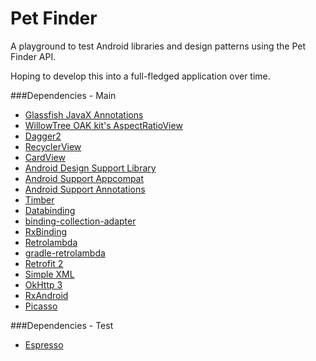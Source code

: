 # Pet Finder
A playground to test Android libraries and design patterns using the Pet Finder API.

Hoping to develop this into a full-fledged application over time.

###Dependencies - Main
* [Glassfish JavaX Annotations](http://mvnrepository.com/artifact/org.glassfish/javax.annotation/10.0-b28)
* [WillowTree OAK kit's AspectRatioView](https://willowtreeapps.github.io/OAK/)
* [Dagger2](http://google.github.io/dagger/)
* [RecyclerView](http://developer.android.com/reference/android/support/v7/widget/RecyclerView.html)
* [CardView](http://developer.android.com/reference/android/support/v7/widget/CardView.html)
* [Android Design Support Library](http://android-developers.blogspot.com/2015/05/android-design-support-library.html)
* [Android Support Appcompat](http://developer.android.com/tools/support-library/features.html)
* [Android Support Annotations](http://developer.android.com/reference/android/support/annotation/package-summary.html)
* [Timber](https://github.com/JakeWharton/timber)
* [Databinding](http://developer.android.com/tools/data-binding/guide.html)
* [binding-collection-adapter](https://github.com/evant/binding-collection-adapter)
* [RxBinding](https://github.com/JakeWharton/RxBinding)
* [Retrolambda](https://github.com/orfjackal/retrolambda)
* [gradle-retrolambda](https://github.com/evant/gradle-retrolambda)
* [Retrofit 2](http://square.github.io/retrofit/)
* [Simple XML](http://simple.sourceforge.net/)
* [OkHttp 3](http://square.github.io/okhttp/)
* [RxAndroid](https://github.com/ReactiveX/RxAndroid)
* [Picasso](http://square.github.io/picasso/)

###Dependencies - Test
* [Espresso](https://google.github.io/android-testing-support-library/docs/espresso/)
